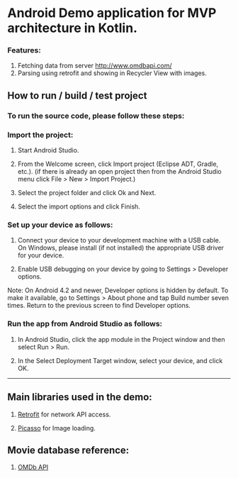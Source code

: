 # Android Demo application for MVP architecture in Kotlin.

### Features:

1. Fetching data from server http://www.omdbapi.com/
2. Parsing using retrofit and showing in Recycler View with images.
	

## How to run / build / test project

### To run the source code, please follow these steps:

### Import the project:

1. Start Android Studio.

2. From the Welcome screen, click Import project (Eclipse ADT, Gradle, etc.). (if there is already an open project then from the Android Studio menu click File > New > Import Project.) 

3. Select the project folder and click Ok and Next.

5. Select the import options and click Finish.


### Set up your device as follows:

1. Connect your device to your development machine with a USB cable. On Windows, please install (if not installed) the appropriate USB driver for your device.

2. Enable USB debugging on your device by going to Settings > Developer options.

Note: On Android 4.2 and newer, Developer options is hidden by default. To make it available, go to Settings > About phone and tap Build number seven times. Return to the previous screen to find Developer options.
		
### Run the app from Android Studio as follows:

1. In Android Studio, click the app module in the Project window and then select Run > Run.

2. In the Select Deployment Target window, select your device, and click OK.
	
---
	
## Main libraries used in the demo:

1. [Retrofit](http://square.github.io/retrofit/) for network API access. 

2. [Picasso](http://square.github.io/picasso/) for Image loading. 

## Movie database reference:

1. [OMDb API](http://www.omdbapi.com/)